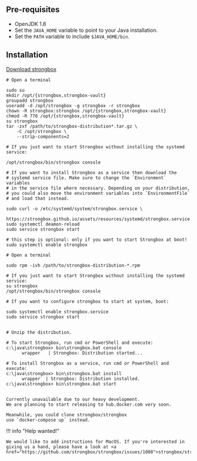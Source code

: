 ## Pre-requisites

* OpenJDK 1.8
* Set the `JAVA_HOME` variable to point to your Java installation.
* Set the `PATH` variable to include `$JAVA_HOME/bin`.

## Installation

<a href="https://github.com/strongbox/strongbox/releases" target="_blank">Download strongbox</a>

```Linux (tar) linenums="1" tab=
# Open a terminal

sudo su
mkdir /opt/{strongbox,strongbox-vault}
groupadd strongbox
useradd -d /opt/strongbox -g strongbox -r strongbox
chown -R strongbox:strongbox /opt/{strongbox,strongbox-vault}
chmod -R 770 /opt/{strongbox,strongbox-vault}
su strongbox
tar -zxf /path/to/strongbox-distribution*.tar.gz \
    -C /opt/strongbox \ 
    --strip-components=2

# If you just want to start Strongbox without installing the systemd service:

/opt/strongbox/bin/strongbox console

# If you want to install Strongbox as a service then download the 
# systemd service file. Make sure to change the `Environment` variables 
# in the service file where necessary. Depending on your distribution, 
# you could also move the environment variables into `EnvironmentFile` 
# and load that instead.

sudo curl -o /etc/systemd/system/strongbox.service \
     https://strongbox.github.io/assets/resources/systemd/strongbox.service 
sudo systemctl deamon-reload
sudo service strongbox start

# this step is optional: only if you want to start Strongbox at boot!
sudo systemctl enable strongbox
```

```Linux (RPM) linenums="1" tab=
# Open a terminal

sudo rpm -ivh /path/to/strongbox-distribution-*.rpm

# If you just want to start Strongbox without installing the systemd service:
su strongbox
/opt/strongbox/bin/strongbox console

# If you want to configure strongbox to start at system, boot:

sudo systemctl enable strongbox.service
sudo service strongbox start

```

```Windows linenums="1" tab=

# Unzip the distribution.

# To start Strongbox, run cmd or PowerShell and execute:
c:\java\strongbox> bin\strongbox.bat console
      wrapper   | Strongbox: Distribution started...

# To install Strongbox as a service, run cmd or PowerShell and execute:
c:\java\strongbox> bin\strongbox.bat install
      wrapper  | Strongbox: Distribution installed.
c:\java\strongbox> bin\strongbox.bat start

```

```Docker linenums="1" tab=

Currently unavailable due to our heavy development.
We are planning to start releasing to hub.docker.com very soon.

Meanwhile, you could clone strongbox/strongbox 
use `docker-compose up` instead.
```


!!! info "Help wanted!"

    We would like to add instructions for MacOS. If you're interested in giving us a hand, please have a look at <a href="https://github.com/strongbox/strongbox/issues/1008">strongbox/strongbox#1008</a>
